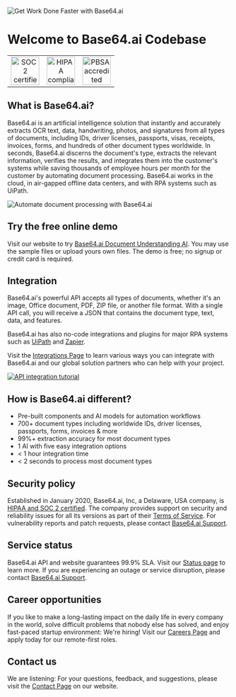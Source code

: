 ![Get Work Done Faster with Base64.ai](https://base64.ai/static/images/thumbnail.png)

# Welcome to Base64.ai Codebase

<table style="border: none;">
    <tr>
        <td style="text-align: center; width: 33%">
            <a href="https://base64.ai/compliance">
                <img src="https://base64.ai/static/content/partners/soc-2-type-1-certified.png" style="height: 4rem;" alt="SOC 2 certified">
            </a>
        </td>
        <td style="text-align: center; width: 33%">
            <a href="https://base64.ai/compliance">
                <img src="https://base64.ai/static/content/partners/hipaa-certified.png" style="height: 4rem;" alt="HIPAA compliant">
            </a>
        </td>
        <td style="text-align: center; width: 33%">
            <a href="https://base64.ai/compliance">
                <img src="https://base64.ai/static/content/partners/pbsa.png" style="height: 4rem;" alt="PBSA accredited">
            </a>
        </td>
    </tr>
</table>

## What is Base64.ai?

Base64.ai is an artificial intelligence solution that instantly and accurately extracts OCR text, data, handwriting,
photos, and signatures from all types of documents, including IDs, driver licenses, passports, visas, receipts,
invoices, forms, and hundreds of other document types worldwide. In seconds, Base64.ai discerns the document's type,
extracts the relevant information, verifies the results, and integrates them into the customer's systems while saving
thousands of employee hours per month for the customer by automating document processing. Base64.ai works in the cloud,
in air-gapped offline data centers, and with RPA systems such as UiPath.

![Automate document processing with Base64.ai](https://i.imgur.com/jboPOr2.gif)

## Try the free online demo

Visit our website to try [Base64.ai Document Understanding AI](https://base64.ai/demo/document-processing). You may use
the sample files or upload yours own files. The demo is free; no signup or credit card is required.

## Integration

Base64.ai's powerful API accepts all types of documents, whether it's an image, Office document, PDF, ZIP file, or
another file format. With a single API call, you will receive a JSON that contains the document type, text, data, and
features.

Base64.ai has also no-code integrations and plugins for major RPA systems such
as [UiPath](https://base64.ai/solutions/uipath-rpa) and [Zapier](https://base64.ai/solutions/zapier).

Visit the [Integrations Page](https://base64.ai/integrations) to learn various ways you can integrate with Base64.ai and
our global solution partners who can help with your project.

[![API integration tutorial](https://img.youtube.com/vi/AvIrk4l7x5w/0.jpg)](https://www.youtube.com/watch?v=AvIrk4l7x5w)

## How is Base64.ai different?

* Pre-built components and AI models for automation workflows
* 700+ document types including worldwide IDs, driver licenses, passports, forms, invoices & more
* 99%+ extraction accuracy for most document types
* 1 AI with five easy integration options
* < 1 hour integration time
* < 2 seconds to process most document types

## Security policy

Established in January 2020, Base64.ai, Inc, a Delaware, USA company,
is [HIPAA and SOC 2 certified](https://base64.ai/compliance). The company provides support on security and reliability
issues for all its versions as part of their [Terms of Service](https://base64.ai/terms-of-service). For vulnerability
reports and patch requests, please contact [Base64.ai Support](mailto:support@base64.ai).

## Service status

Base64.ai API and website guarantees 99.9% SLA. Visit our [Status page](https://stats.uptimerobot.com/938YptklKv) to
learn more. If you are experiencing an outage or service disruption, please
contact [Base64.ai Support](mailto:support@base64.ai).

## Career opportunities

If you like to make a long-lasting impact on the daily life in every company in the world, solve difficult problems that
nobody else has solved, and enjoy fast-paced startup environment: We're hiring! Visit
our [Careers Page](https://base64.ai/careers) and apply today for our remote-first roles.

## Contact us

We are listening: For your questions, feedback, and suggestions, please visit
the [Contact Page](https://base64.ai/contact) on our website.